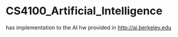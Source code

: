 # CS4100_Artificial_Intelligence

has implementation to the AI hw provided in http://ai.berkeley.edu
